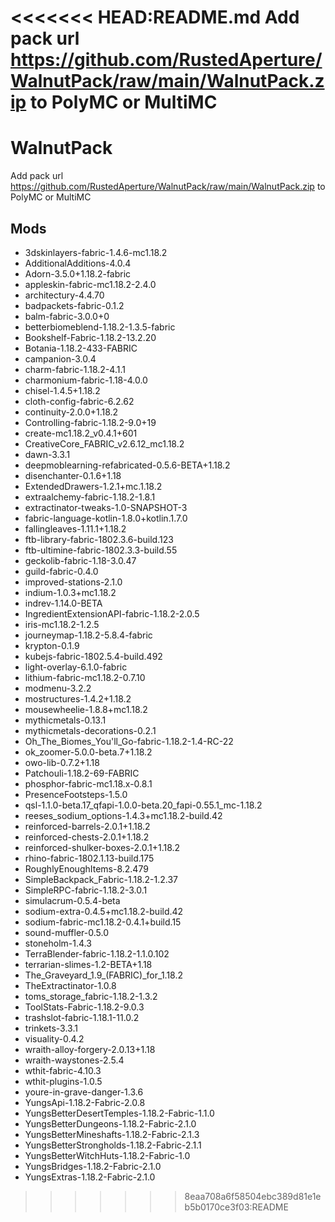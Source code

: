 <<<<<<< HEAD:README.md
Add pack url https://github.com/RustedAperture/WalnutPack/raw/main/WalnutPack.zip to PolyMC or MultiMC
=======
# WalnutPack

Add pack url https://github.com/RustedAperture/WalnutPack/raw/main/WalnutPack.zip to PolyMC or MultiMC

## Mods
- 3dskinlayers-fabric-1.4.6-mc1.18.2
- AdditionalAdditions-4.0.4
- Adorn-3.5.0+1.18.2-fabric
- appleskin-fabric-mc1.18.2-2.4.0
- architectury-4.4.70
- badpackets-fabric-0.1.2
- balm-fabric-3.0.0+0
- betterbiomeblend-1.18.2-1.3.5-fabric
- Bookshelf-Fabric-1.18.2-13.2.20
- Botania-1.18.2-433-FABRIC
- campanion-3.0.4
- charm-fabric-1.18.2-4.1.1
- charmonium-fabric-1.18-4.0.0
- chisel-1.4.5+1.18.2
- cloth-config-fabric-6.2.62
- continuity-2.0.0+1.18.2
- Controlling-fabric-1.18.2-9.0+19
- create-mc1.18.2_v0.4.1+601
- CreativeCore_FABRIC_v2.6.12_mc1.18.2
- dawn-3.3.1
- deepmoblearning-refabricated-0.5.6-BETA+1.18.2
- disenchanter-0.1.6+1.18
- ExtendedDrawers-1.2.1+mc.1.18.2
- extraalchemy-fabric-1.18.2-1.8.1
- extractinator-tweaks-1.0-SNAPSHOT-3
- fabric-language-kotlin-1.8.0+kotlin.1.7.0
- fallingleaves-1.11.1+1.18.2
- ftb-library-fabric-1802.3.6-build.123
- ftb-ultimine-fabric-1802.3.3-build.55
- geckolib-fabric-1.18-3.0.47
- guild-fabric-0.4.0
- improved-stations-2.1.0
- indium-1.0.3+mc1.18.2
- indrev-1.14.0-BETA
- IngredientExtensionAPI-fabric-1.18.2-2.0.5
- iris-mc1.18.2-1.2.5
- journeymap-1.18.2-5.8.4-fabric
- krypton-0.1.9
- kubejs-fabric-1802.5.4-build.492
- light-overlay-6.1.0-fabric
- lithium-fabric-mc1.18.2-0.7.10
- modmenu-3.2.2
- mostructures-1.4.2+1.18.2
- mousewheelie-1.8.8+mc1.18.2
- mythicmetals-0.13.1
- mythicmetals-decorations-0.2.1
- Oh_The_Biomes_You'll_Go-fabric-1.18.2-1.4-RC-22
- ok_zoomer-5.0.0-beta.7+1.18.2
- owo-lib-0.7.2+1.18
- Patchouli-1.18.2-69-FABRIC
- phosphor-fabric-mc1.18.x-0.8.1
- PresenceFootsteps-1.5.0
- qsl-1.1.0-beta.17_qfapi-1.0.0-beta.20_fapi-0.55.1_mc-1.18.2
- reeses_sodium_options-1.4.3+mc1.18.2-build.42
- reinforced-barrels-2.0.1+1.18.2
- reinforced-chests-2.0.1+1.18.2
- reinforced-shulker-boxes-2.0.1+1.18.2
- rhino-fabric-1802.1.13-build.175
- RoughlyEnoughItems-8.2.479
- SimpleBackpack_Fabric-1.18.2-1.2.37
- SimpleRPC-fabric-1.18.2-3.0.1
- simulacrum-0.5.4-beta
- sodium-extra-0.4.5+mc1.18.2-build.42
- sodium-fabric-mc1.18.2-0.4.1+build.15
- sound-muffler-0.5.0
- stoneholm-1.4.3
- TerraBlender-fabric-1.18.2-1.1.0.102
- terrarian-slimes-1.2-BETA+1.18
- The_Graveyard_1.9_(FABRIC)_for_1.18.2
- TheExtractinator-1.0.8
- toms_storage_fabric-1.18.2-1.3.2
- ToolStats-Fabric-1.18.2-9.0.3
- trashslot-fabric-1.18.1-11.0.2
- trinkets-3.3.1
- visuality-0.4.2
- wraith-alloy-forgery-2.0.13+1.18
- wraith-waystones-2.5.4
- wthit-fabric-4.10.3
- wthit-plugins-1.0.5
- youre-in-grave-danger-1.3.6
- YungsApi-1.18.2-Fabric-2.0.8
- YungsBetterDesertTemples-1.18.2-Fabric-1.1.0
- YungsBetterDungeons-1.18.2-Fabric-2.1.0
- YungsBetterMineshafts-1.18.2-Fabric-2.1.3
- YungsBetterStrongholds-1.18.2-Fabric-2.1.1
- YungsBetterWitchHuts-1.18.2-Fabric-1.0
- YungsBridges-1.18.2-Fabric-2.1.0
- YungsExtras-1.18.2-Fabric-2.1.0
>>>>>>> 8eaa708a6f58504ebc389d81e1eb5b0170ce3f03:README
